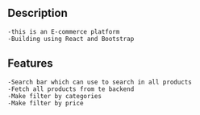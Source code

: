 ## Description
    -this is an E-commerce platform
    -Building using React and Bootstrap


## Features
    -Search bar which can use to search in all products 
    -Fetch all products from te backend
    -Make filter by categories
    -Make filter by price   
